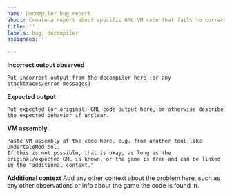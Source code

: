 ```yaml
---
name: Decompiler bug report
about: Create a report about specific GML VM code that fails to correctly decompile
title: ''
labels: bug, decompiler
assignees: ''

---
```


**Incorrect output observed**
```
Put incorrect output from the decompiler here (or any stacktraces/error messages)
```

**Expected output**
```
Put expected (or original) GML code output here, or otherwise describe the expected behavior if unclear.
```

**VM assembly**
```
Paste VM assembly of the code here, e.g. from another tool like UndertaleModTool.
If this is not possible, that is okay, as long as the original/expected GML is known, or the game is free and can be linked in the "additional context."
```

**Additional context**
Add any other context about the problem here, such as any other observations or info about the game the code is found in.
